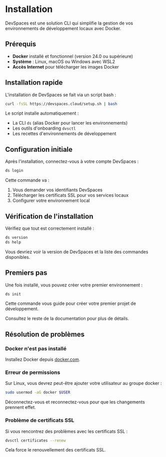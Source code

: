 # Installation

DevSpaces est une solution CLI qui simplifie la gestion de vos environnements de développement locaux avec Docker.

## Prérequis

- **Docker** installé et fonctionnel (version 24.0 ou supérieure)
- **Système** : Linux, macOS ou Windows avec WSL2
- **Accès Internet** pour télécharger les images Docker

## Installation rapide

L'installation de DevSpaces se fait via un script bash :

```bash
curl -fsSL https://devspaces.cloud/setup.sh | bash
```

Le script installe automatiquement :

- La CLI `ds` (alias Docker pour lancer les environnements)
- Les outils d'onboarding `dvsctl`
- Les recettes d'environnements de développement

## Configuration initiale

Après l'installation, connectez-vous à votre compte DevSpaces :

```bash
ds login
```

Cette commande va :

1. Vous demander vos identifiants DevSpaces
2. Télécharger les certificats SSL pour vos services locaux
3. Configurer votre environnement local

## Vérification de l'installation

Vérifiez que tout est correctement installé :

```bash
ds version
ds help
```

Vous devriez voir la version de DevSpaces et la liste des commandes disponibles.

## Premiers pas

Une fois installé, vous pouvez créer votre premier environnement :

```bash
ds init
```

Cette commande vous guide pour créer votre premier projet de développement.

Consultez le reste de la documentation pour plus de détails.

## Résolution de problèmes

### Docker n'est pas installé

Installez Docker depuis [docker.com](https://www.docker.com/get-started).

### Erreur de permissions

Sur Linux, vous devrez peut-être ajouter votre utilisateur au groupe docker :

```bash
sudo usermod -aG docker $USER
```

Déconnectez-vous et reconnectez-vous pour que les changements prennent effet.

### Problème de certificats SSL

Si vous rencontrez des problèmes avec les certificats SSL :

```bash
dvsctl certificates --renew
```

Cela force le renouvellement des certificats SSL.

